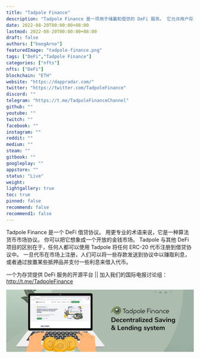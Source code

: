 ```yaml
---
title: "Tadpole Finance"
description: "Tadpole Finance 是一项用于储蓄和借贷的 DeFi 服务。 它允许用户存入加密货币并赚取利息，或向他们借用其他加密资产。"
date: 2022-08-20T00:00:00+08:00
lastmod: 2022-08-20T00:00:00+08:00
draft: false
authors: ["boogArno"]
featuredImage: "tadpole-finance.png"
tags: ["DeFi","Tadpole Finance"]
categories: ["nfts"]
nfts: ["DeFi"]
blockchain: "ETH"
website: "https://dappradar.com/"
twitter: "https://twitter.com/TadpoleFinance"
discord: ""
telegram: "https://t.me/TadpoleFinanceChannel"
github: ""
youtube: ""
twitch: ""
facebook: ""
instagram: ""
reddit: ""
medium: ""
steam: ""
gitbook: ""
googleplay: ""
appstore: ""
status: "Live"
weight: 
lightgallery: true
toc: true
pinned: false
recommend: false
recommend1: false
---
```

Tadpole Finance 是一个 DeFi 借贷协议。 用更专业的术语来说，它是一种算法货币市场协议。 你可以把它想象成一个开放的金钱市场。 Tadpole 与其他 DeFi 项目的区别在于，任何人都可以使用 Tadpole 将任何 ERC-20 代币注册到借贷协议中。 一旦代币在市场上注册，人们可以将一些存款发送到协议中以赚取利息，或者通过放置某些抵押品并支付一些利息来借入代币。

一个为存贷提供 DeFi 服务的开源平台 || 加入我们的国际电报讨论组：http://t.me/TadpoleFinance

![1080x360](1080x360.jpg)